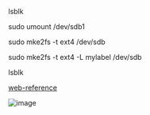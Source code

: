 
lsblk

sudo umount /dev/sdb1

sudo mke2fs -t ext4 /dev/sdb

sudo mke2fs -t ext4 -L mylabel /dev/sdb

lsblk

[web-reference](https://recoverit.wondershare.com/flashdrive-recovery/linux-format-usb.html)

![image](https://github.com/rio-ke/workman/assets/88568938/fb299fa5-ff39-4b69-bf33-0f5eeb9e2558)

